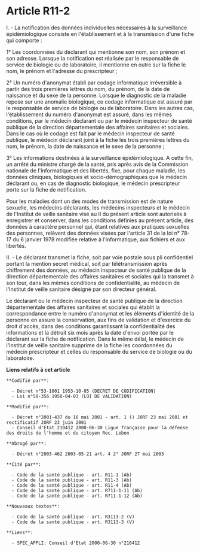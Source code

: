 # Article R11-2

I. - La notification des données individuelles nécessaires à la surveillance épidémiologique consiste en l'établissement et à
la transmission d'une fiche qui comporte :

1° Les coordonnées du déclarant qui mentionne son nom, son prénom et son adresse. Lorsque la notification est réalisée par le
responsable de service de biologie ou de laboratoire, il mentionne en outre sur la fiche le nom, le prénom et l'adresse du
prescripteur ;

2° Un numéro d'anonymat établi par codage informatique irréversible à partir des trois premières lettres du nom, du prénom,
de la date de naissance et du sexe de la personne. Lorsque le diagnostic de la maladie repose sur une anomalie biologique, ce
codage informatique est assuré par le responsable de service de biologie ou de laboratoire. Dans les autres cas,
l'établissement du numéro d'anonymat est assuré, dans les mêmes conditions, par le médecin déclarant ou par le médecin
inspecteur de santé publique de la direction départementale des affaires sanitaires et sociales. Dans le cas où le codage est
fait par le médecin inspecteur de santé publique, le médecin déclarant joint à la fiche les trois premières lettres du nom,
le prénom, la date de naissance et le sexe de la personne ;

3° Les informations destinées à la surveillance épidémiologique. A cette fin, un arrêté du ministre chargé de la santé, pris
après avis de la Commission nationale de l'informatique et des libertés, fixe, pour chaque maladie, les données cliniques,
biologiques et socio-démographiques que le médecin déclarant ou, en cas de diagnostic biologique, le médecin prescripteur
porte sur la fiche de notification.

Pour les maladies dont un des modes de transmission est de nature sexuelle, les médecins déclarants, les médecins inspecteurs
et le médecin de l'Institut de veille sanitaire visé au II du présent article sont autorisés à enregistrer et conserver, dans
les conditions définies au présent article, des données à caractère personnel qui, étant relatives aux pratiques sexuelles
des personnes, relèvent des données visées par l'article 31 de la loi n° 78-17 du 6 janvier 1978 modifiée relative à
l'informatique, aux fichiers et aux libertés.

II. - Le déclarant transmet la fiche, soit par voie postale sous pli confidentiel portant la mention secret médical, soit par
télétransmission après chiffrement des données, au médecin inspecteur de santé publique de la direction départementale des
affaires sanitaires et sociales qui la transmet à son tour, dans les mêmes conditions de confidentialité, au médecin de
l'Institut de veille sanitaire désigné par son directeur général.

Le déclarant ou le médecin inspecteur de santé publique de la direction départementale des affaires sanitaires et sociales
qui établit la correspondance entre le numéro d'anonymat et les éléments d'identité de la personne en assure la conservation,
aux fins de validation et d'exercice du droit d'accès, dans des conditions garantissant la confidentialité des informations
et la détruit six mois après la date d'envoi portée par le déclarant sur la fiche de notification. Dans le même délai, le
médecin de l'Institut de veille sanitaire supprime de la fiche les coordonnées du médecin prescripteur et celles du
responsable du service de biologie ou du laboratoire.

**Liens relatifs à cet article**

	**Codifié par**:

	  - Décret n°53-1001 1953-10-05 (DECRET DE CODIFICATION)
	  - Loi n°58-356 1958-04-03 (LOI DE VALIDATION)

	**Modifié par**:

	  - Décret n°2001-437 du 16 mai 2001 - art. 1 () JORF 23 mai 2001 et rectificatif JORF 23 juin 2001
	  - Conseil d'Etat 210412 2000-06-30 Ligue française pour la défense des droits de l'homme et du citoyen Rec. Lebon

	**Abrogé par**:

	  - Décret n°2003-462 2003-05-21 art. 4 2° JORF 27 mai 2003

	**Cité par**:

	  - Code de la santé publique - art. R11-1 (Ab)
	  - Code de la santé publique - art. R11-3 (Ab)
	  - Code de la santé publique - art. R11-4 (Ab)
	  - Code de la santé publique - art. R711-1-11 (Ab)
	  - Code de la santé publique - art. R711-1-12 (Ab)

	**Nouveaux textes**:

	  - Code de la santé publique - art. R3113-2 (V)
	  - Code de la santé publique - art. R3113-3 (V)

	**Liens**:

	  - SPEC_APPLI: Conseil d'Etat 2000-06-30 n°210412

